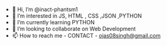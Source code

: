 - 👋 Hi, I’m @inact-phantsm1
- 👀 I’m interested in JS, HTML , CSS ,JSON ,PYTHON
- 🌱 I’m currently learning PYTHON
- 💞️ I’m looking to collaborate on Web Development
- 📫 How to reach me - CONTACT - ojas08singh@gmail.com

<!---
inact-phantsm1/inact-phantsm1 is a ✨ special ✨ repository because its `README.md` (this file) appears on your GitHub profile.
You can click the Preview link to take a look at your changes.
--->
